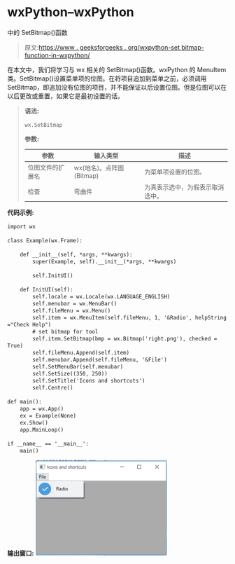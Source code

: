 # wxPython–wxPython

中的 SetBitmap()函数

> 原文:[https://www . geeksforgeeks . org/wxpython-set bitmap-function-in-wxpython/](https://www.geeksforgeeks.org/wxpython-setbitmap-function-in-wxpython/)

在本文中，我们将学习与 wx 相关的 SetBitmap()函数。wxPython 的 MenuItem 类。SetBitmap()设置菜单项的位图。在将项目追加到菜单之前，必须调用 SetBitmap，即追加没有位图的项目，并不能保证以后设置位图。但是位图可以在以后更改或重置，如果它是最初设置的话。

> **语法:**
> 
> ```
> wx.SetBitmap
> 
> ```
> 
> **参数:**
> 
> | 参数 | 输入类型 | 描述 |
> | --- | --- | --- |
> | 位图文件的扩展名 | wx(地名)。点阵图(Bitmap) | 为菜单项设置的位图。 |
> | 检查 | 弯曲件 | 为真表示选中，为假表示取消选中。 |

**代码示例:**

```
import wx

class Example(wx.Frame):

    def __init__(self, *args, **kwargs):
        super(Example, self).__init__(*args, **kwargs)

        self.InitUI()

    def InitUI(self):
        self.locale = wx.Locale(wx.LANGUAGE_ENGLISH)
        self.menubar = wx.MenuBar()
        self.fileMenu = wx.Menu()
        self.item = wx.MenuItem(self.fileMenu, 1, '&Radio', helpString ="Check Help")
        # set bitmap for tool
        self.item.SetBitmap(bmp = wx.Bitmap('right.png'), checked = True)
        self.fileMenu.Append(self.item)
        self.menubar.Append(self.fileMenu, '&File')
        self.SetMenuBar(self.menubar)
        self.SetSize((350, 250))
        self.SetTitle('Icons and shortcuts')
        self.Centre()

def main():
    app = wx.App()
    ex = Example(None)
    ex.Show()
    app.MainLoop()

if __name__ == '__main__':
    main()
```

**输出窗口:**
![](img/c91e0421750419477a9a5dfede5c36e0.png)